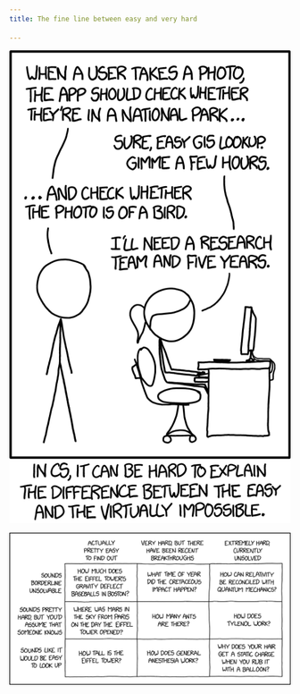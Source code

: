 ```yaml
---
title: The fine line between easy and very hard  

---
```



![](/static/img/easy-vs-hard-cs.png)

![](/static/img/easy_or_hard_xkcd.png)


